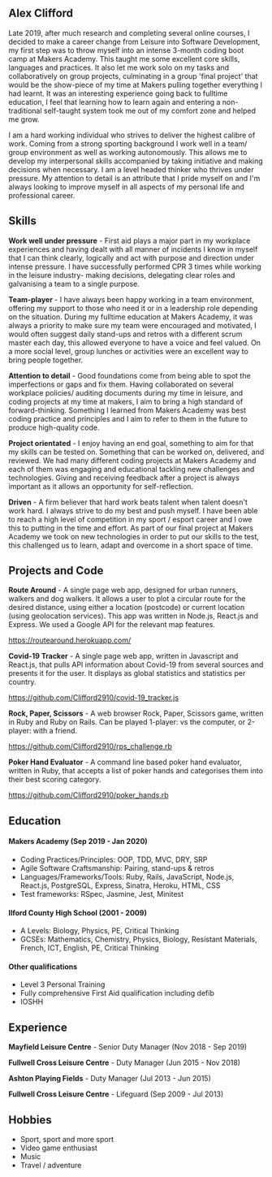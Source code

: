 ## Alex Clifford

Late 2019, after much research and completing several online courses, I decided to make a career change from Leisure into Software Development, my first step was to throw myself into an intense 3-month coding boot camp at Makers Academy. This taught me some excellent core skills, languages and practices. It also let me work solo on my tasks and collaboratively on group projects, culminating in a group 'final project' that would be the show-piece of my time at Makers pulling together everything I had learnt. It was an interesting experience going back to fulltime education, I feel that learning how to learn again and entering a non-traditional self-taught system took me out of my comfort zone and helped me grow.

I am a hard working individual who strives to deliver the highest calibre of work. Coming from a strong sporting background I work well in a team/ group environment as well as working autonomously. This allows me to develop my interpersonal skills accompanied by taking initiative and making decisions when necessary. I am a level headed thinker who thrives under pressure. My attention to detail is an attribute that I pride myself on and I'm always looking to improve myself in all aspects of my personal life and professional career.

## Skills

**Work well under pressure** - First aid plays a major part in my workplace experiences and having dealt with all manner of incidents I know in myself that I can think clearly, logically and act with purpose and direction under intense pressure. I have successfully performed CPR 3 times while working in the leisure industry- making decisions, delegating clear roles and galvanising a team to a single purpose.

**Team-player** - I have always been happy working in a team environment, offering my support to those who need it or in a leadership role depending on the situation. During my fulltime education at Makers Academy, it was always a priority to make sure my team were encouraged and motivated, I would often suggest daily stand-ups and retros with a different scrum master each day, this allowed everyone to have a voice and feel valued. On a more social level, group lunches or activities were an excellent way to bring people together.

**Attention to detail** - Good foundations come from being able to spot the imperfections or gaps and fix them. Having collaborated on several workplace policies/ auditing documents during my time in leisure, and coding projects at my time at makers, I aim to bring a high standard of forward-thinking. Something I learned from Makers Academy was best coding practice and principles and I aim to refer to them in the future to produce high-quality code. 

**Project orientated** - I enjoy having an end goal, something to aim for that my skills can be tested on. Something that can be worked on, delivered, and reviewed. We had many different coding projects at Makers Academy and each of them was engaging and educational tackling new challenges and technologies. Giving and receiving feedback after a project is always important as it allows an opportunity for self-reflection.

**Driven** - A firm believer that hard work beats talent when talent doesn't work hard. I always strive to do my best and push myself. I have been able to reach a high level of competition in my sport / esport career and I owe this to putting in the time and effort. As part of our final project at Makers Academy we took on new technologies in order to put our skills to the test, this challenged us to learn, adapt and overcome in a short space of time.

## Projects and Code

**Route Around** - A single page web app, designed for urban runners, walkers and dog walkers. It allows a user to plot a circular route for the desired distance, using either a location (postcode) or current location (using geolocation services). This app was written in Node.js, React.js and Express. We used a Google API for the relevant map features.

https://routearound.herokuapp.com/

**Covid-19 Tracker** - A single page web app, written in Javascript and React.js, that pulls API information about Covid-19 from several sources and presents it for the user. It displays as global statistics and statistics per country.

https://github.com/Clifford2910/covid-19_tracker.js

**Rock, Paper, Scissors** - A web browser Rock, Paper, Scissors game, written in Ruby and Ruby on Rails. Can be played 1-player: vs the computer, or 2-player: with a friend.

https://github.com/Clifford2910/rps_challenge.rb

**Poker Hand Evaluator** - A command line based poker hand evaluator, written in Ruby, that accepts a list of poker hands and categorises them into their best scoring category.

https://github.com/Clifford2910/poker_hands.rb

## Education

#### Makers Academy (Sep 2019 - Jan 2020)

- Coding Practices/Principles: OOP, TDD, MVC, DRY, SRP
- Agile Software Craftsmanship: Pairing, stand-ups & retros
- Languages/Frameworks/Tools: Ruby, Rails, JavaScript, Node.js, React.js, PostgreSQL, Express, Sinatra, Heroku, HTML, CSS
- Test frameworks: RSpec, Jasmine, Jest, Minitest

#### Ilford County High School (2001 - 2009)

- A Levels: Biology, Physics, PE, Critical Thinking
- GCSEs: Mathematics, Chemistry, Physics, Biology, Resistant Materials, French, ICT, English, PE, Critical Thinking

#### Other qualifications

- Level 3 Personal Training
- Fully comprehensive First Aid qualification including defib
- IOSHH

## Experience

**Mayfield Leisure Centre** - Senior Duty Manager (Nov 2018 - Sep 2019)

**Fullwell Cross Leisure Centre** - Duty Manager (Jun 2015 - Nov 2018)   

**Ashton Playing Fields** - Duty Manager (Jul 2013 - Jun 2015)

**Fullwell Cross Leisure Centre** - Lifeguard (Sep 2009 - Jul 2013)

## Hobbies

- Sport, sport and more sport
- Video game enthusiast
- Music
- Travel / adventure
